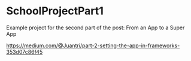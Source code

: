 # SchoolProjectPart1
Example project for the second part of the post: From an App to a Super App

https://medium.com/@Juantri/part-2-setting-the-app-in-frameworks-353d07c86f45
